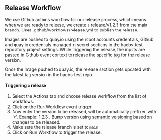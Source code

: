 ## Release Workflow

  We use Github actions workflow for our release process, which means when we are ready to release, we create a release/v1.2.3 from the main branch. Uses .github/workflows/release.yml to publish the release.
  
  Images are pushed to quay.io using the robot accounts credentials, Github and quay.io credentials managed in secret sections in the hacbs-test repository project settings. While triggering the release, the inputs are passed in Github event context to release the specific tag for the release version.
  
  Once the Image pushed to quay.io, the release section gets updated with the latest tag version in the hacbs-test repo.
 
#### Triggering a release
  1. Select the Actions tab and choose release workflow from the list of workflows.
  2. Click on the Run Workflow event trigger.
  3. Now enter the version to be released, will be automatically prefixed with 'v'. Example: 1.2.3 . Bump version using [semantic versioning](https://semver.org/) based on changes to be released.
  4. Make sure the release branch is set to `main`
  5. Click on Run Workflow to trigger the release.
